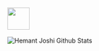 <!--
**naown/naown** is a ✨ _special_ ✨ repository because its `README.md` (this file) appears on your GitHub profile.

Here are some ideas to get you started:

- 🔭 I’m currently working on ...
- 🌱 I’m currently learning ...
- 👯 I’m looking to collaborate on ...
- 🤔 I’m looking for help with ...
- 💬 Ask me about ...
- 📫 How to reach me: ...
- 😄 Pronouns: ...
- ⚡ Fun fact: ...
-->
### <img src="https://media.giphy.com/media/WUlplcMpOCEmTGBtBW/giphy.gif" width="50">

![Hemant Joshi Github Stats](https://github-readme-stats.vercel.app/api?username=naown&show_icons=true&title_color=fff&icon_color=79ff97&text_color=9f9f9f&bg_color=151515&hide=["contribs"])
